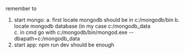 remember to 
1. start mongo:
  a. first locate mongodb should be in c:/mongodb/bin
  b. locate mongodb database (in my case c:/mongodb_data  
  c. in cmd go with c:/mongodb/bin/mongod.exe --dbapath=c:/mongodb_data
3. start app: npm run dev should be enough
